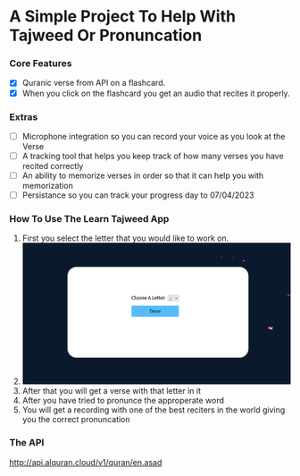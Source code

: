 # A Simple Project To Help With Tajweed Or Pronuncation

### Core Features
- [x] Quranic verse from API on a flashcard.
- [x] When you click on the flashcard you get an audio that recites it properly. 

### Extras
- [ ] Microphone integration so you can record your voice as you look at the Verse 
- [ ] A tracking tool that helps you keep track of how many verses you have recited correctly 
- [ ] An ability to memorize verses in order so that it can help you with memorization 
- [ ] Persistance so you can track your progress day to 07/04/2023 

### How To Use The Learn Tajweed App
1. First you select the letter that you would like to work on.
2. ![Image One](https://github.com/ailmSeeker/project1/blob/main/images/1.png)
3. After that you will get a verse with that letter in it
4. After you have tried to pronunce the approperate word
5. You will get a recording with one of the best reciters in the world giving you the correct pronuncation
   
### The API
http://api.alquran.cloud/v1/quran/en.asad
